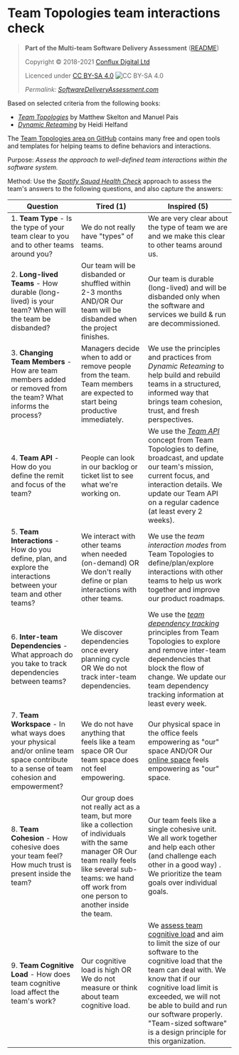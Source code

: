 # Team Topologies team interactions check

> **Part of the Multi-team Software Delivery Assessment** ([README](README.md))
> 
> Copyright © 2018-2021 [Conflux Digital Ltd](https://confluxdigital.net/)
> 
> Licenced under [CC BY-SA 4.0](https://creativecommons.org/licenses/by-sa/4.0/) ![CC BY-SA 4.0](https://licensebuttons.net/l/by-sa/3.0/88x31.png)
>
> _Permalink: [SoftwareDeliveryAssessment.com](http://SoftwareDeliveryAssessment.com/)_ 

Based on selected criteria from the following books:

* [_Team Topologies_](https://teamtopologies.com/book) by Matthew Skelton and Manuel Pais
* [_Dynamic Reteaming_](https://www.heidihelfand.com/dynamic-reteaming/) by Heidi Helfand

The [Team Topologies area on GitHub](https://github.com/TeamTopologies/) contains many free and open tools and templates for helping teams to define behaviors and interactions.

Purpose: *Assess the approach to well-defined team interactions within the software system.* 

Method: Use the [*Spotify Squad Health Check*](https://labs.spotify.com/2014/09/16/squad-health-check-model/) approach to assess the team's answers to the following questions, and also capture the answers:

| **Question**                                                                                                                                                                           | **Tired (1)**                                                                    | **Inspired (5)**                                                                                                                                                                                                                     |
| -------------------------------------------------------------------------------------------------------------------------------------------------------------------------------------- | -------------------------------------------------------------------------------- | ------------------------------------------------------------------------------------------------------------------------------------------------------------------------------------------------------------------------------------ |
| 1\. **Team Type** - Is the type of your team clear to you and to other teams around you?                                                                                   | We do not really have "types" of teams.                                         | We are very clear about the type of team we are and we make this clear to other teams around us.                                                                                                                                                                                   |
| 2\. **Long-lived Teams** - How durable (long-lived) is your team? When will the team be disbanded?                                                                | Our team will be disbanded or shuffled within 2-3 months AND/OR Our team will be disbanded when the project finishes.                            | Our team is durable (long-lived) and will be disbanded only when the software and services we build & run are decommissioned.                                                                                                                                                 |
| 3\. **Changing Team Members** - How are team members added or removed from the team? What informs the process?                                                                    | Managers decide when to add or remove people from the team. Team members are expected to start being productive immediately.                           | We use the principles and practices from _Dynamic Reteaming_ to help build and rebuild teams in a structured, informed way that brings team cohesion, trust, and fresh perspectives.                                                                                                                                                 |
| 4\. **Team API** - How do you define the remit and focus of the team?                                                    | People can look in our backlog or ticket list to see what we're working on.                                       | We use the [_Team API_](https://github.com/TeamTopologies/Team-API-template) concept from Team Topologies to define, broadcast, and update our team's mission, current focus, and interaction details. We update our Team API on a regular cadence (at least every 2 weeks).                                                                                                                                                                                          |
| 5\. **Team Interactions** - How do you define, plan, and explore the interactions between your team and other teams?                                                          | We interact with other teams when needed (on-demand) OR We don't really define or plan interactions with other teams.                   | We use the _team interaction modes_ from Team Topologies to define/plan/explore interactions with other teams to help us work together and improve our product roadmaps.                                                                                                                                                                 |
| 6\. **Inter-team Dependencies** - What approach do you take to track dependencies between teams?                                                       | We discover dependencies once every planning cycle OR We do not track inter-team dependencies.                                | We use the [_team dependency tracking_](https://github.com/TeamTopologies/Team-Dependencies-Tracking) principles from Team Topologies to explore and remove inter-team dependencies that block the flow of change. We update our team dependency tracking information at least every week.                                                                                                                               |
| 7\. **Team Workspace** - In what ways does your physical and/or online team space contribute to a sense of team cohesion and empowerment?                                                      | We do not have anything that feels like a team space OR Our team space does not feel empowering.                                     | Our physical space in the office feels empowering as "our" space AND/OR Our [online space](https://github.com/TeamTopologies/Online-Space-Assessment) feels empowering as "our" space.                                                                               |
| 8\. **Team Cohesion** - How cohesive does your team feel? How much trust is present inside the team?                                                                                        | Our group does not really act as a team, but more like a collection of individuals with the same manager OR Our team really feels like several sub-teams: we hand off work from one person to another inside the team.                                 | Our team feels like a single cohesive unit. We all work together and help each other (and challenge each other in a good way)                                                                                                                      . We prioritize the team goals over individual goals.                                |
| 9\. **Team Cognitive Load** - How does team cognitive load affect the team's work?                                    | Our cognitive load is high OR We do not measure or think about team cognitive load.                     | We [assess team cognitive load](https://github.com/TeamTopologies/Team-Cognitive-Load-Assessment) and aim to limit the size of our software to the cognitive load that the team can deal with. We know that if our cognitive load limit is exceeded, we will not be able to build and run our software properly. "Team-sized software" is a design principle for this organization. |

